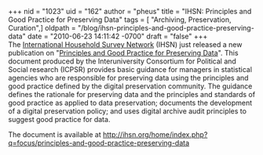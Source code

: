 +++
nid = "1023"
uid = "162"
author = "pheus"
title = "IHSN: Principles and Good Practice for Preserving Data"
tags = [ "Archiving, Preservation, Curation",]
oldpath = "/blog/ihsn-principles-and-good-practice-preserving-data"
date = "2010-06-23 14:11:42 -0700"
draft = "false"
+++
The [International Household Survey Network](http://www.ihsn.org) (IHSN)
just released a new publication on "[Principles and Good Practice for
Preserving
Data](http://ihsn.org/home/index.php?q=focus/principles-and-good-practice-preserving-data)".
This document produced by the Interuniversity Consortium for Political
and Social research (ICPSR) provides basic guidance for managers in
statistical agencies who are responsible for preserving data using the
principles and good practice defined by the digital preservation
community. The guidance defines the rationale for preserving data and
the principles and standards of good practice as applied to data
preservation; documents the development of a digital preservation
policy; and uses digital archive audit principles to suggest good
practice for data.

The document is available
at <http://ihsn.org/home/index.php?q=focus/principles-and-good-practice-preserving-data>
